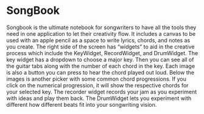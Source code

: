 # SongBook

Songbook is the ultimate notebook for songwriters to have all the tools they need in one application to let their creativity flow. It includes a canvas to be used with an apple pencil as a space to write lyrics, chords, and notes as you create. The right side of the screen has “widgets” to aid in the creative process which include the KeyWidget, RecordWidget, and DrumWidget. The key widget has a dropdown to choose a major key. Then you can see all of the guitar tabs along with the number of each chord in the key. Each image is also a button you can press to hear the chord played out loud. Below the images is another picker with some common chord progressions. If you click on the numerical progression, it will show the respective chords for your selected key. The recorder widget records your jam as you experiment with ideas and play them back. The DrumWidget lets you experiment with different how different beats fit into your songwriting vision. 


